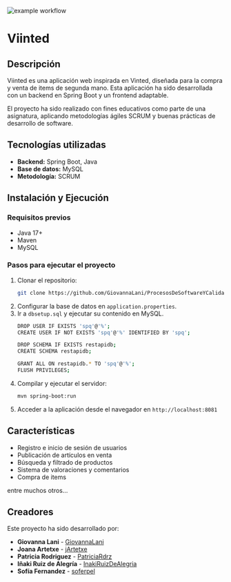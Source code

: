 ![example workflow](https://github.com/GiovannaLani/ProcesosDeSoftwareYCalidad/actions/workflows/maven.yml/badge.svg)

# Viinted

## Descripción
Viinted es una aplicación web inspirada en Vinted, diseñada para la compra y venta de items de segunda mano. Esta aplicación ha sido desarrollada con un backend en Spring Boot y un frontend adaptable.

El proyecto ha sido realizado con fines educativos como parte de una asignatura, aplicando metodologías ágiles SCRUM y buenas prácticas de desarrollo de software.

## Tecnologías utilizadas
- **Backend:** Spring Boot, Java
- **Base de datos:** MySQL
- **Metodología:** SCRUM

## Instalación y Ejecución
### Requisitos previos
- Java 17+
- Maven
- MySQL

### Pasos para ejecutar el proyecto
1. Clonar el repositorio:
   ```sh
   git clone https://github.com/GiovannaLani/ProcesosDeSoftwareYCalidad.git
   ```
2. Configurar la base de datos en `application.properties`.
3. Ir a `dbsetup.sql` y ejecutar su contenido en MySQL.
   ```sh
   DROP USER IF EXISTS 'spq'@'%';
   CREATE USER IF NOT EXISTS 'spq'@'%' IDENTIFIED BY 'spq';

   DROP SCHEMA IF EXISTS restapidb;
   CREATE SCHEMA restapidb;

   GRANT ALL ON restapidb.* TO 'spq'@'%';
   FLUSH PRIVILEGES;
   ```
5. Compilar y ejecutar el servidor:
   ```sh
   mvn spring-boot:run
   ```
6. Acceder a la aplicación desde el navegador en `http://localhost:8081`

## Características
- Registro e inicio de sesión de usuarios
- Publicación de artículos en venta
- Búsqueda y filtrado de productos
- Sistema de valoraciones y comentarios
- Compra de items

 entre muchos otros...
  
## Creadores
Este proyecto ha sido desarrollado por:
- **Giovanna Lani** - [GiovannaLani](https://github.com/GiovannaLani)
- **Joana Artetxe** - [jArtetxe](https://github.com/jArtetxe)
- **Patricia Rodriguez** - [PatriciaRdrz](https://github.com/PatriciaRdrz)
- **Iñaki Ruiz de Alegría** - [InakiRuizDeAlegria](https://github.com/InakiRuizDeAlegria)
- **Sofía Fernandez** - [soferpel](https://github.com/soferpel)


